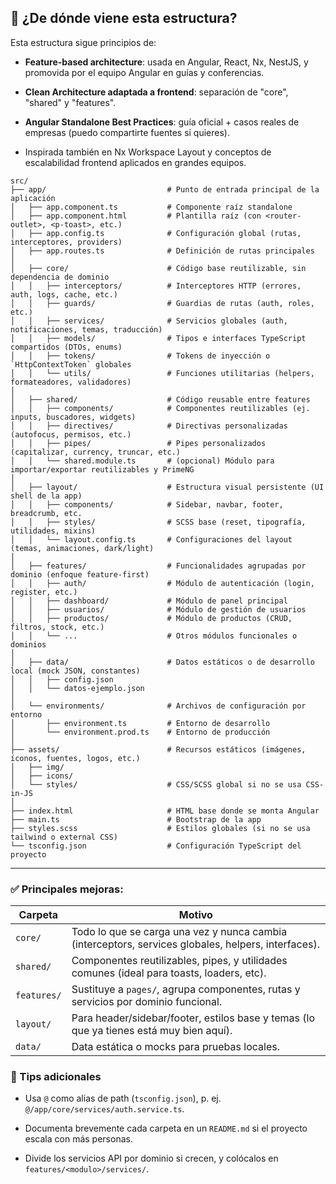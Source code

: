 
## 📘 ¿De dónde viene esta estructura?

Esta estructura sigue principios de:

- **Feature-based architecture**: usada en Angular, React, Nx, NestJS, y promovida por el equipo Angular en guías y conferencias.
    
- **Clean Architecture adaptada a frontend**: separación de "core", "shared" y "features".
    
- **Angular Standalone Best Practices**: guía oficial + casos reales de empresas (puedo compartirte fuentes si quieres).
    
- Inspirada también en Nx Workspace Layout y conceptos de escalabilidad frontend aplicados en grandes equipos.


```
src/
├── app/                           # Punto de entrada principal de la aplicación
│   ├── app.component.ts           # Componente raíz standalone
│   ├── app.component.html         # Plantilla raíz (con <router-outlet>, <p-toast>, etc.)
│   ├── app.config.ts              # Configuración global (rutas, interceptores, providers)
│   ├── app.routes.ts              # Definición de rutas principales
│
│   ├── core/                      # Código base reutilizable, sin dependencia de dominio
│   │   ├── interceptors/          # Interceptores HTTP (errores, auth, logs, cache, etc.)
│   │   ├── guards/                # Guardias de rutas (auth, roles, etc.)
│   │   ├── services/              # Servicios globales (auth, notificaciones, temas, traducción)
│   │   ├── models/                # Tipos e interfaces TypeScript compartidos (DTOs, enums)
│   │   ├── tokens/                # Tokens de inyección o `HttpContextToken` globales
│   │   └── utils/                 # Funciones utilitarias (helpers, formateadores, validadores)
│
│   ├── shared/                    # Código reusable entre features
│   │   ├── components/            # Componentes reutilizables (ej. inputs, buscadores, widgets)
│   │   ├── directives/            # Directivas personalizadas (autofocus, permisos, etc.)
│   │   ├── pipes/                 # Pipes personalizados (capitalizar, currency, truncar, etc.)
│   │   └── shared.module.ts       # (opcional) Módulo para importar/exportar reutilizables y PrimeNG
│
│   ├── layout/                    # Estructura visual persistente (UI shell de la app)
│   │   ├── components/            # Sidebar, navbar, footer, breadcrumb, etc.
│   │   ├── styles/                # SCSS base (reset, tipografía, utilidades, mixins)
│   │   └── layout.config.ts       # Configuraciones del layout (temas, animaciones, dark/light)
│
│   ├── features/                  # Funcionalidades agrupadas por dominio (enfoque feature-first)
│   │   ├── auth/                  # Módulo de autenticación (login, register, etc.)
│   │   ├── dashboard/             # Módulo de panel principal
│   │   ├── usuarios/              # Módulo de gestión de usuarios
│   │   ├── productos/             # Módulo de productos (CRUD, filtros, stock, etc.)
│   │   └── ...                    # Otros módulos funcionales o dominios
│
│   ├── data/                      # Datos estáticos o de desarrollo local (mock JSON, constantes)
│   │   ├── config.json
│   │   └── datos-ejemplo.json
│
│   └── environments/              # Archivos de configuración por entorno
│       ├── environment.ts         # Entorno de desarrollo
│       └── environment.prod.ts    # Entorno de producción
│
├── assets/                        # Recursos estáticos (imágenes, íconos, fuentes, logos, etc.)
│   ├── img/
│   ├── icons/
│   └── styles/                    # CSS/SCSS global si no se usa CSS-in-JS
│
├── index.html                     # HTML base donde se monta Angular
├── main.ts                        # Bootstrap de la app
├── styles.scss                    # Estilos globales (si no se usa tailwind o external CSS)
└── tsconfig.json                  # Configuración TypeScript del proyecto

```

---

### ✅ Principales mejoras:

|Carpeta|Motivo|
|---|---|
|`core/`|Todo lo que se carga una vez y nunca cambia (interceptors, services globales, helpers, interfaces).|
|`shared/`|Componentes reutilizables, pipes, y utilidades comunes (ideal para toasts, loaders, etc).|
|`features/`|Sustituye a `pages/`, agrupa componentes, rutas y servicios por dominio funcional.|
|`layout/`|Para header/sidebar/footer, estilos base y temas (lo que ya tienes está muy bien aquí).|
|`data/`|Data estática o mocks para pruebas locales.|

### 🧠 Tips adicionales

- Usa `@` como alias de path (`tsconfig.json`), p. ej. `@/app/core/services/auth.service.ts`.
    
- Documenta brevemente cada carpeta en un `README.md` si el proyecto escala con más personas.
    
- Divide los servicios API por dominio si crecen, y colócalos en `features/<modulo>/services/`.
    
